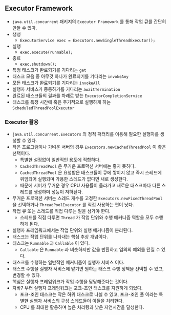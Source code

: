 ## Executor Framework
- `java.util.concurrent` 패키지의 `Executor Framework` 를 통해 작업 큐를 간단히 만들 수 있따.
- 생성
  - `ExecutorService exec = Executors.newSingleThreadExecutor();`
- 실행
  - `exec.execute(runnable);`
- 종료
  - `exec.shutdown();`
- 특정 태스크가 완료되기를 기다리는 `get`
- 태스크 모음 중 아무것 하나가 완료되기를 기다리는 `invokeAny`
- 모든 태스크가 완료되기를 기다리는 `invokeAll`
- 실행자 서비스가 종룡하기를 기다리는 `awaitTermination`
- 완료된 태스크들의 결과를 차례로 받는 `ExecutorCompletionService`
- 태스크를 특정 시간에 혹은 주기적으로 실행하게 하는 `ScheduledThreadPoolExecutor`

### Executor 활용
- `java.util.concurrent.Executors` 의 정적 팩터리를 이용해 필요한 실행자를 생성할 수 있다.
- 작은 프로그램이나 가벼운 서버의 경우 `Executors.newCachedThreadPool` 이 좋은 선택이다.
  - 특별한 설정없이 일반적인 용도에 적합하다.
  - `CachedThreadPool` 은 무거운 프로덕션 서버에는 좋지 못하다.
  - `CachedThreadPool` 은 요청받은 태스크들이 큐에 쌓이지 않고 즉시 스레드에 위임되어 실행되며 가용한 스레드가 없다면 새로 생성한다.
  - 때문에 서버가 무거운 경우 CPU 사용률이 올라가고 새로운 태스크마다 다른 스레드를 생성하며 성능이 저하된다.
- 무거운 프로덕션 서버는 스레드 개수를 고정한 `Executors.newFixedThreadPool` 을 선택하거나 `ThreadPoolExecutor` 를 직접 사용하는 편이 낫다.
- 작업 큐 또는 스레드를 직접 다루는 일을 삼가야 한다.
  - 스레드를 직접 다루면 `Thread` 가 작업 단위와 수행 메커니즘 역할을 모두 수행하게 된다.
- 실행자 프레임워크에서는 작업 단위와 실행 메커니즘이 분리된다.
- 태스크는 작업 단위를 나타내는 핵심 추상 개념이다.
- 태스크는 `Runnable` 과 `Callable` 이 있다.
  - `Callable` 은 `Runnable` 과 비슷하지만 값을 반환하고 임의의 예외를 던질 수 있다.
- 태스크를 수행하는 일반적인 메커니즘이 실행자 서비스 이다.
- 태스크 수행을 실행자 서비스에 맡기면 원하는 태스크 수행 정책을 선택할 수 있고, 변경할 수 있다.
- 핵심은 실행자 프레임워크가 작업 수행을 담당해준다는 것이다.
- 자바7 부터 실행자 프레임워크는 포크-조인 태스크를 지원하게 되었다.
  - 포크-조인 태스크는 작은 하위 태스크로 나뉠 수 있고, 포크-조인 풀 이라는 특별한 실행자 서비스의 구성 스레드들이 이들을 처리한다.
  - CPU 를 최대한 활용하며 높은 처리량과 낮은 지연시간을 달성한다.
